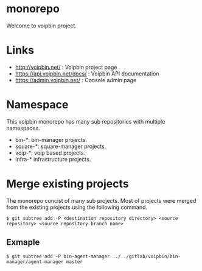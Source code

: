 # monorepo
Welcome to voipbin project.

# Links
* http://voipbin.net/ : Voipbin project page
* https://api.voipbin.net/docs/ : Voipbin API documentation
* https://admin.voipbin.net/ : Console admin page

# Namespace
This voipbin monorepo has many sub repositories with multiple namespaces.

* bin-*: bin-manager projects.
* square-*: square-manager projects.
* voip-*: voip based projects.
* infra-* infrastructure projects.

# Merge existing projects
The monorepo concist of many sub projects. Most of projects were merged from the existing projects using the following command.
```
$ git subtree add -P <destination repository directory> <source repository> <source repository branch name>
```

## Exmaple
```
$ git subtree add -P bin-agent-manager ../../gitlab/voipbin/bin-manager/agent-manager master
```